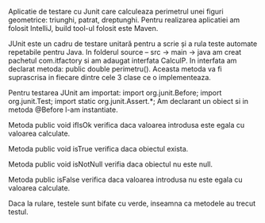 Aplicatie de testare cu Junit care calculeaza perimetrul unei figuri geometrice: triunghi, patrat, dreptunghi.
Pentru realizarea aplicatiei am folosit IntelliJ, build tool-ul folosit este Maven.

JUnit este un cadru de testare unitară pentru a scrie și a rula teste automate repetabile pentru Java.
In folderul source – src -> main -> java am creat pachetul com.itfactory si am adaugat interfata CalculP.
In interfata am declarat metoda: public double perimetru(). Aceasta metoda va fi suprascrisa in fiecare dintre cele 3 clase ce o implementeaza.

Pentru testarea JUnit am importat: import org.junit.Before; import org.junit.Test; import static org.junit.Assert.*;
Am declarant un obiect si in metoda @Before l-am instantiate.

Metoda public void ifIsOk verifica daca valoarea introdusa este egala cu valoarea calculate.

Metoda public void isTrue verifica daca obiectul exista.

Metoda public void isNotNull verifia daca obiectul nu este null.

Metoda public isFalse verifica daca valoarea introdusa nu este egala cu valoarea calculate.

Daca la rulare, testele sunt bifate cu verde, inseamna ca metodele au trecut testul.
